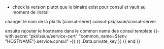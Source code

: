 - check la version plutot que le binaire exist pour consul et vault au moment de linstall

changer le nom de la pki tls (consul-serer)
consul-pki/issue/consul-server

ensuite rajouter le hostname dans le common name des consul template
{{- with secret "pki/issue/service-cert" "common_name=${env "HOSTNAME"}.service.consul" -}}
{{ .Data.private_key }}
{{ end }}